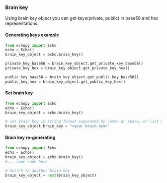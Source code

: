 ### Brain key
Using brain key object you can get keys(private, public) in base58 and hex representations.

#### Generating keys example

```python
from echopy import Echo
echo = Echo()
brain_key_object = echo.brain_key()

private_key_base58 = brain_key_object.get_private_key_base58()
private_key_hex = brain_key_object.get_private_key_hex()

public_key_base58 = brain_key_object.get_public_key_base58()
public_key_hex = brain_key_object.get_public_key_hex()
```

#### Set brain key

```python
from echopy import Echo
echo = Echo()
brain_key_object = echo.brain_key()

# set brain key in string format separated by comma or space, or list of string 
brain_key_object.brain_key = "<your brain key>"
```

#### Brain key re-generating

```python
from echopy import Echo
echo = Echo()
brain_key_object = echo.brain_key()
#... some code here

# Switch to another brain_key
brain_key_object = next(brain_key_object)
```